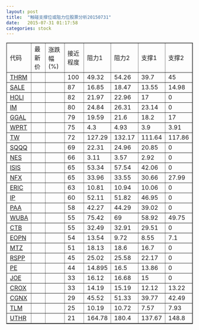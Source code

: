 ```yaml
---
layout: post
title:  "触碰支撑位或阻力位股票分析20150731"
date:   2015-07-31 01:17:58
categories: stock
---
```

<script type="text/javascript">
var stockList = []
stockList.push('gb_thrm');
stockList.push('gb_sale');
stockList.push('gb_holi');
stockList.push('gb_im');
stockList.push('gb_ggal');
stockList.push('gb_wprt');
stockList.push('gb_tw');
stockList.push('gb_sqqq');
stockList.push('gb_nes');
stockList.push('gb_isis');
stockList.push('gb_nfx');
stockList.push('gb_eric');
stockList.push('gb_ip');
stockList.push('gb_paa');
stockList.push('gb_wuba');
stockList.push('gb_ctb');
stockList.push('gb_eopn');
stockList.push('gb_mtz');
stockList.push('gb_rspp');
stockList.push('gb_pe');
stockList.push('gb_joe');
stockList.push('gb_crox');
stockList.push('gb_cgnx');
stockList.push('gb_tlm');
stockList.push('gb_uthr');
</script>
<table border="1">
 <tr>
 <td>代码</td>
 <td>最新价</td>
 <td>涨跌幅(%)</td>
 <td>接近程度</td>
 <td>阻力1</td>
 <td>阻力2</td>
 <td>支撑1</td>
 <td>支撑2</td>
</tr>
  <tr id="thrm" class="green">
  <td><a href="http://stock.finance.sina.com.cn/usstock/quotes/THRM.html" target="_blank">THRM</a></td><td></td><td></td><td>100</td><td>49.32</td><td>54.26</td><td>39.7</td><td>45</td></tr>
  <tr id="sale" class="green">
  <td><a href="http://stock.finance.sina.com.cn/usstock/quotes/SALE.html" target="_blank">SALE</a></td><td></td><td></td><td>87</td><td>16.85</td><td>18.47</td><td>13.55</td><td>14.98</td></tr>
  <tr id="holi" class="red">
  <td><a href="http://stock.finance.sina.com.cn/usstock/quotes/HOLI.html" target="_blank">HOLI</a></td><td></td><td></td><td>82</td><td>21.97</td><td>22.96</td><td>17</td><td>0</td></tr>
  <tr id="im" class="red">
  <td><a href="http://stock.finance.sina.com.cn/usstock/quotes/IM.html" target="_blank">IM</a></td><td></td><td></td><td>80</td><td>24.84</td><td>26.31</td><td>23.14</td><td>0</td></tr>
  <tr id="ggal" class="green">
  <td><a href="http://stock.finance.sina.com.cn/usstock/quotes/GGAL.html" target="_blank">GGAL</a></td><td></td><td></td><td>79</td><td>19.59</td><td>21.6</td><td>18.2</td><td>17</td></tr>
  <tr id="wprt" class="green">
  <td><a href="http://stock.finance.sina.com.cn/usstock/quotes/WPRT.html" target="_blank">WPRT</a></td><td></td><td></td><td>75</td><td>4.3</td><td>4.93</td><td>3.9</td><td>3.91</td></tr>
  <tr id="tw" class="red">
  <td><a href="http://stock.finance.sina.com.cn/usstock/quotes/TW.html" target="_blank">TW</a></td><td></td><td></td><td>72</td><td>127.29</td><td>132.17</td><td>111.64</td><td>117.86</td></tr>
  <tr id="sqqq" class="red">
  <td><a href="http://stock.finance.sina.com.cn/usstock/quotes/SQQQ.html" target="_blank">SQQQ</a></td><td></td><td></td><td>69</td><td>22.31</td><td>24.96</td><td>20.85</td><td>0</td></tr>
  <tr id="nes" class="green">
  <td><a href="http://stock.finance.sina.com.cn/usstock/quotes/NES.html" target="_blank">NES</a></td><td></td><td></td><td>66</td><td>3.11</td><td>3.57</td><td>2.92</td><td>0</td></tr>
  <tr id="isis" class="red">
  <td><a href="http://stock.finance.sina.com.cn/usstock/quotes/ISIS.html" target="_blank">ISIS</a></td><td></td><td></td><td>65</td><td>53.34</td><td>57.54</td><td>42.06</td><td>0</td></tr>
  <tr id="nfx" class="red">
  <td><a href="http://stock.finance.sina.com.cn/usstock/quotes/NFX.html" target="_blank">NFX</a></td><td></td><td></td><td>65</td><td>33.96</td><td>33.55</td><td>30.66</td><td>27.99</td></tr>
  <tr id="eric" class="red">
  <td><a href="http://stock.finance.sina.com.cn/usstock/quotes/ERIC.html" target="_blank">ERIC</a></td><td></td><td></td><td>63</td><td>10.81</td><td>10.94</td><td>10.06</td><td>0</td></tr>
  <tr id="ip" class="green">
  <td><a href="http://stock.finance.sina.com.cn/usstock/quotes/IP.html" target="_blank">IP</a></td><td></td><td></td><td>60</td><td>52.11</td><td>51.82</td><td>46.95</td><td>0</td></tr>
  <tr id="paa" class="red">
  <td><a href="http://stock.finance.sina.com.cn/usstock/quotes/PAA.html" target="_blank">PAA</a></td><td></td><td></td><td>58</td><td>42.27</td><td>44.29</td><td>39.02</td><td>0</td></tr>
  <tr id="wuba" class="green">
  <td><a href="http://stock.finance.sina.com.cn/usstock/quotes/WUBA.html" target="_blank">WUBA</a></td><td></td><td></td><td>55</td><td>75.42</td><td>69</td><td>58.92</td><td>49.75</td></tr>
  <tr id="ctb" class="green">
  <td><a href="http://stock.finance.sina.com.cn/usstock/quotes/CTB.html" target="_blank">CTB</a></td><td></td><td></td><td>55</td><td>32.49</td><td>32.91</td><td>29.51</td><td>0</td></tr>
  <tr id="eopn" class="green">
  <td><a href="http://stock.finance.sina.com.cn/usstock/quotes/EOPN.html" target="_blank">EOPN</a></td><td></td><td></td><td>54</td><td>13.54</td><td>9.72</td><td>8.55</td><td>7.1</td></tr>
  <tr id="mtz" class="red">
  <td><a href="http://stock.finance.sina.com.cn/usstock/quotes/MTZ.html" target="_blank">MTZ</a></td><td></td><td></td><td>51</td><td>18.13</td><td>18.6</td><td>16.7</td><td>0</td></tr>
  <tr id="rspp" class="red">
  <td><a href="http://stock.finance.sina.com.cn/usstock/quotes/RSPP.html" target="_blank">RSPP</a></td><td></td><td></td><td>45</td><td>25.02</td><td>25.58</td><td>22.17</td><td>0</td></tr>
  <tr id="pe" class="red">
  <td><a href="http://stock.finance.sina.com.cn/usstock/quotes/PE.html" target="_blank">PE</a></td><td></td><td></td><td>44</td><td>14.895</td><td>16.5</td><td>13.86</td><td>0</td></tr>
  <tr id="joe" class="red">
  <td><a href="http://stock.finance.sina.com.cn/usstock/quotes/JOE.html" target="_blank">JOE</a></td><td></td><td></td><td>33</td><td>16.12</td><td>16.68</td><td>15</td><td>0</td></tr>
  <tr id="crox" class="green">
  <td><a href="http://stock.finance.sina.com.cn/usstock/quotes/CROX.html" target="_blank">CROX</a></td><td></td><td></td><td>33</td><td>14.19</td><td>15.19</td><td>12.12</td><td>13.22</td></tr>
  <tr id="cgnx" class="green">
  <td><a href="http://stock.finance.sina.com.cn/usstock/quotes/CGNX.html" target="_blank">CGNX</a></td><td></td><td></td><td>29</td><td>45.52</td><td>51.33</td><td>39.77</td><td>42.49</td></tr>
  <tr id="tlm" class="green">
  <td><a href="http://stock.finance.sina.com.cn/usstock/quotes/TLM.html" target="_blank">TLM</a></td><td></td><td></td><td>25</td><td>10.19</td><td>10.72</td><td>7.57</td><td>7.93</td></tr>
  <tr id="uthr" class="red">
  <td><a href="http://stock.finance.sina.com.cn/usstock/quotes/UTHR.html" target="_blank">UTHR</a></td><td></td><td></td><td>21</td><td>164.78</td><td>180.4</td><td>137.67</td><td>148.8</td></tr>
</table>
